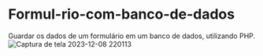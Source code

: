 # Formul-rio-com-banco-de-dados

Guardar os dados de um formulário em um banco de dados, utilizando PHP. 
![Captura de tela 2023-12-08 220113](https://github.com/yasmink172003/Formul-rio-com-banco-de-dados/assets/126991883/872e0c46-8b73-402c-b65d-97c9326b5d2f)
